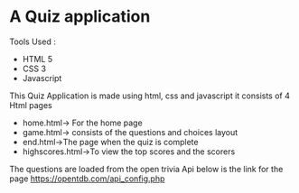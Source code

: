 # A Quiz application 


Tools Used : 
- HTML 5
- CSS 3
- Javascript

This Quiz Application is made using html, css and javascript it consists of 4 Html pages 
- home.html-> For the home page
- game.html-> consists of the questions and choices layout
- end.html->The page when the quiz is complete
- highscores.html->To view the top scores and the scorers

The questions are loaded from the open trivia Api below is the link for the page 
https://opentdb.com/api_config.php
